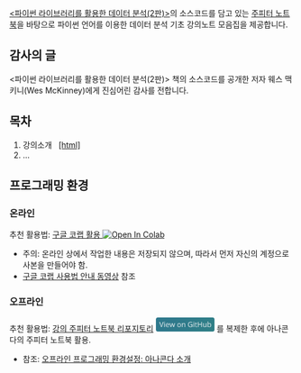 [&lt;파이썬 라이브러리를 활용한 데이터 분석(2판)&gt;](https://m.hanbit.co.kr/store/books/book_view.html?p_code=B6417848794#)의
소스코드를 담고 있는 [주피터 노트북](https://github.com/wesm/pydata-book)을 
바탕으로 파이썬 언어를 이용한 데이터 분석 기초 강의노트 모음집을 제공합니다.

## 감사의 글

&lt;파이썬 라이브러리를 활용한 데이터 분석(2판)&gt; 책의 소스코드를 
공개한 저자 웨스 맥키니(Wes McKinney)에게 진심어린 감사를 전합니다.

## 목차

1. 강의소개 &nbsp;
    [[html]](./notebooks/pydata01-intro.html)
1. ...

## 프로그래밍 환경

### 온라인

추천 활용법: [구글 코랩 활용 ](https://colab.research.google.com/github/codingalzi/python-data-analysis/blob/master/)
<a href="https://colab.research.google.com/github/codingalzi/python-data-analysis/blob/master/"><img src="https://colab.research.google.com/assets/colab-badge.svg" alt="Open In Colab"/></a>

* 주의: 온라인 상에서 작업한 내용은 저장되지 않으며, 따라서 먼저 자신의 계정으로 사본을 만들어야 함.
* [구글 코랩 사용법 안내 동영상](https://www.youtube.com/watch?v=Jb_n90gHdP0) 참조

### 오프라인

추천 활용법: [강의 주피터 노트북 리포지토리](https://github.com/codingalzi/python-data-analysis)
[<img src="view-on-github.png" alt="View On GitHub" style="height:25px;"/>](https://github.com/codingalzi/python-data-analysis) 를 
복제한 후에 아나콘다의 주피터 노트북 활용.

* 참조: [오프라인 프로그래밍 환경설정: 아나콘다 소개](./notebooks/pydata01-intro.html)
